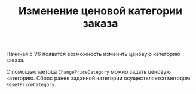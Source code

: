 ﻿---
title: Изменение ценовой категории заказа 
layout: default
---
Начиная с V6 появится возможность изменить ценовую категорию заказа.

С помощью метода `ChangePriceCategory` можно задать ценовую категорию.
Сброс ранее заданной категории осуществляется методом `ResetPriceCategory`.